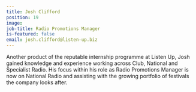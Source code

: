 ```yaml
---
title: Josh Clifford
position: 19
image: 
job-title: Radio Promotions Manager
is-featured: false
email: josh.clifford@listen-up.biz
---
```


Another product of the reputable internship programme at Listen Up,  Josh gained knowledge and experience working across Club, National and Specialist Radio. His focus within his role as Radio Promotions Manager is now on National Radio and assisting with the growing portfolio of festivals the company looks after.